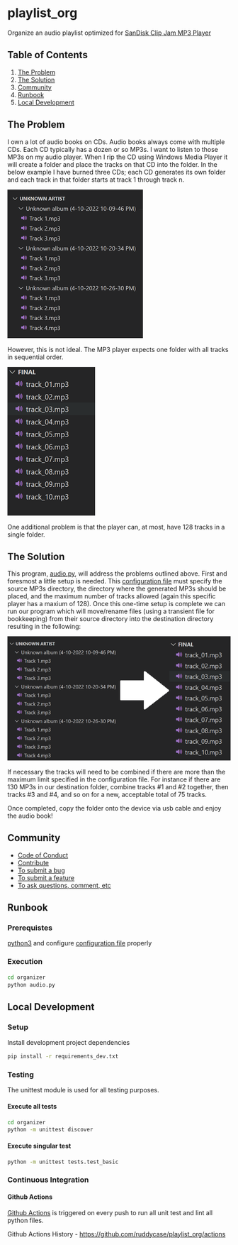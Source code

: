 # playlist_org

Organize an audio playlist optimized for [SanDisk Clip Jam MP3 Player](./docs/clipjam.pdf)

## Table of Contents
1. [The Problem](#the-Problem)
2. [The Solution](#the-solution)
3. [Community](#community)
4. [Runbook](#runbook)
5. [Local Development](#local-development)

## The Problem

I own a lot of audio books on CDs. Audio books always come with multiple CDs. Each CD typically has a dozen or so MP3s. I want to listen to those MP3s on my audio player. When I rip the CD using Windows Media Player it will create a folder and place the tracks on that CD into the folder. In the below example I have burned three CDs; each CD generates its own folder and each track in that folder starts at track 1 through track n.

![Data Input](./docs/problem.png "Data Input")

However, this is not ideal. The MP3 player expects one folder with all tracks in sequential order.

![MP3 Player expectation](./docs/solution.png "MP3 Player expectation")

One additional problem is that the player can, at most, have 128 tracks in a single folder.

## The Solution

This program, [audio.py](./organizer/audio.py), will address the problems outlined above. First and foresmost a little setup is needed. This [configuration file](./organizer/config.py) must specify the source MP3s directory, the directory where the generated MP3s should be placed, and the maximum number of tracks allowed (again this specific player has a maxium of 128).
Once this one-time setup is complete we can run our program which will move/rename files (using a transient file for bookkeeping) from their source directory into the destination directory resulting in the following:

![Data Transition](./docs/transition.png "Data Transition")

If necessary the tracks will need to be combined if there are more than the maximum limit specified in the configuration file. For instance if there are 130 MP3s in our destination folder, combine tracks #1 and #2 together, then tracks #3 and #4, and so on for a new, acceptable total of 75 tracks.

Once completed, copy the folder onto the device via usb cable and enjoy the audio book!

## Community

 * [Code of Conduct](docs/CODE_OF_CONDUCT.md)
 * [Contribute](CONTRIBUTING.md)
 * [To submit a bug](./CONTRIBUTING.md#reporting-bugs)
 * [To submit a feature](./CONTRIBUTING.md#suggesting-enhancements)
 * [To ask questions, comment, etc](https://github.com/ruddycase/playlist_org/discussions)

## Runbook

### Prerequistes

[python3](https://www.python.org/downloads/) and configure [configuration file](./organizer/config.py) properly

### Execution

```bash
cd organizer
python audio.py
```
## Local Development

### Setup

Install development project dependencies
```bash
pip install -r requirements_dev.txt
```

### Testing

The unittest module is used for all testing purposes.

#### Execute all tests

```bash
cd organizer
python -m unittest discover
```

#### Execute singular test

```bash
python -m unittest tests.test_basic
```

### Continuous Integration

#### Github Actions

[Github Actions](https://github.com/features/actions) is triggered on every push to run all unit test and lint all python files.

Github Actions History - https://github.com/ruddycase/playlist_org/actions
